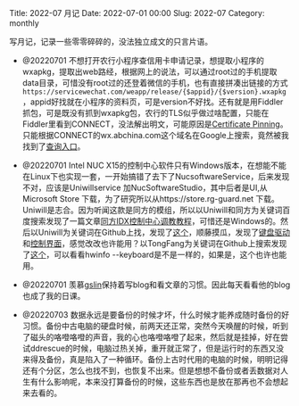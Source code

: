 Title: 2022-07 月记
Date: 2022-07-01 00:00
Slug: 2022-07
Category: monthly

写月记，记录一些零零碎碎的，没法独立成文的只言片语。

- @20220701 不想打开农行小程序查信用卡申请记录，想提取小程序的wxapkg，提取出web路经，根据网上的说法，可以通过root过的手机提取data目录，可惜没有root过的还登着微信的手机，也有直接拼凑出链接的方式`https://servicewechat.com/weapp/release/{$appid}/{$version}.wxapkg`，appid好找就在小程序的资料页，可是version不好找。还有就是用Fiddler抓包，可是既没有抓到wxapkg包，农行的TLS似乎做过啥配置，只能在Fiddler里看到CONNECT，没法解出明文，可能原因是[Certificate Pinning](https://www.telerik.com/forums/https-decryption-enabled-but-not-decrypting)。只能根据CONNECT的wx.abchina.com这个域名在Google上搜索，竟然被我找到了[查询入口](https://mobile.abchina.com/MBRCard/netBank/webank/queryProgress_identity.aspx)。

- @20220701 Intel NUC X15的控制中心软件只有Windows版本，在想能不能在Linux下也实现一套，一开始搞错了去下了NucsoftwareService，后来发现不对，应该是Uniwillservice 加NucSoftwareStudio，其中后者是UI,从 Microsoft Store 下载，为了研究所以从https://store.rg-guard.net 下载。Uniwill是志合。因为听闻这款是同方的模组，所以以Uniwill和同方为关键词百度搜索发现了一篇文章[同方IDX控制中心调教教程](http://www.smxdiy.com/thread-3626-1-1.html)，可惜还是Windows的。然后以Uniwill为关键词在Github上找，发现了[这个](https://github.com/tuxedocomputers/tuxedo-touchpad-switch)，顺藤摸瓜，发现了[键盘驱动](https://github.com/tuxedocomputers/tuxedo-keyboard)和[控制界面](https://github.com/tuxedocomputers/tuxedo-control-center)，感觉改改也许能用？以TongFang为关键词在Github上搜索发现了[这个](https://github.com/faraway030/tongfang-unofficial-control-center)，可以看看hwinfo --keyboard是不是一样的，如果是，这个也许也能用。

- @20220701 羡慕[gslin](https://blog.gslin.org)保持着写blog和看文章的习惯。因此每天看看他的blog也成了我的日课。

- @20220703 数据永远是要备份的时候才坏，什么时候才能养成随时备份的好习惯。备份中古电脑的硬盘时候，前两天还正常，突然今天唤醒的时候，听到了磁头的咯噔咯噔的声音，我的心也咯噔咯噔了起来，然后就是挂掉，好在尝试ddrescue的时候，电脑过热关掉，重开就正常了，但是运行时的东西又没来得及备份，真是陷入了一种循环。备份上古时代用的电脑的时候，明明记得还有个分区，怎么也找不到，也恢复不出来。但是想想不备份或者丢数据对人生有什么影响呢，本来没打算备份的时候，这些东西也是放在那再也不会想起来去看的。
